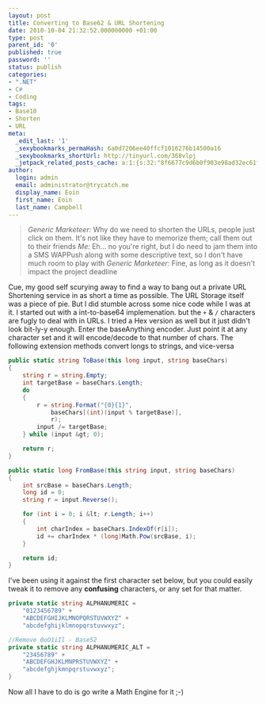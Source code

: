 ```yaml
---
layout: post
title: Converting to Base62 & URL Shortening
date: 2010-10-04 21:32:52.000000000 +01:00
type: post
parent_id: '0'
published: true
password: ''
status: publish
categories:
- ".NET"
- C#
- Coding
tags:
- Base10
- Shorten
- URL
meta:
  _edit_last: '1'
  _sexybookmarks_permaHash: 6a0d7206ee40ffcf1016276b14500a16
  _sexybookmarks_shortUrl: http://tinyurl.com/368vlpj
  _jetpack_related_posts_cache: a:1:{s:32:"8f6677c9d6b0f903e98ad32ec61f8deb";a:2:{s:7:"expires";i:1524924936;s:7:"payload";a:3:{i:0;a:1:{s:2:"id";i:411;}i:1;a:1:{s:2:"id";i:876;}i:2;a:1:{s:2:"id";i:315;}}}}
author:
  login: admin
  email: administrator@trycatch.me
  display_name: Eoin
  first_name: Eoin
  last_name: Campbell
---
```

> *Generic Marketeer:* Why do we need to shorten the URLs, people just click on them. It's not like they have to memorize them; call them out to their friends
> *Me:* Eh... no you're right, but I do need to jam them into a SMS WAPPush along with some descriptive text, so I don't have much room to play with
> *Generic Marketeer:* Fine, as long as it doesn't impact the project deadline

Cue, my good self scurying away to find a way to bang out a private URL Shortening service in as short a time as possible. The URL Storage itself was a piece of pie. But I did stumble across some nice code while I was at it. I started out with a int-to-base64 implemenation. but the `+` & `/` characters are fugly to deal with in URLs. I tried a Hex version as well but it just didn't look bit-ly-y enough. Enter the baseAnything encoder. Just point it at any character set and it will encode/decode to that number of chars.
The following extension methods convert longs to strings, and vice-versa

``` csharp
public static string ToBase(this long input, string baseChars)
{
    string r = string.Empty;
    int targetBase = baseChars.Length;
    do
    {
        r = string.Format("{0}{1}",
            baseChars[(int)(input % targetBase)],
            r);
        input /= targetBase;
    } while (input &gt; 0);

    return r;
}

public static long FromBase(this string input, string baseChars)
{
    int srcBase = baseChars.Length;
    long id = 0;
    string r = input.Reverse();

    for (int i = 0; i &lt; r.Length; i++)
    {
        int charIndex = baseChars.IndexOf(r[i]);
        id += charIndex * (long)Math.Pow(srcBase, i);
    }

    return id;
}
```

I've been using it against the first character set below, but you could easily tweak it to remove any **confusing** characters, or any set for that matter.

``` csharp
private static string ALPHANUMERIC =
    "0123456789" +
    "ABCDEFGHIJKLMNOPQRSTUVWXYZ" +
    "abcdefghijklmnopqrstuvwxyz";

//Remove 0oO1iIl - Base52
private static string ALPHANUMERIC_ALT =
    "23456789" +
    "ABCDEFGHJKLMNPRSTUVWXYZ" +
    "abcdefghjkmnpqrstuvwxyz";
}
```

Now all I have to do is go write a Math Engine for it ;-)
